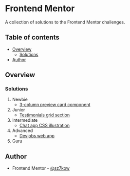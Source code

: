 # Frontend Mentor

A collection of solutions to the Frontend Mentor challenges.

## Table of contents

- [Overview](#overview)
  - [Solutions](#solutions)
- [Author](#author)

## Overview

### Solutions

1. Newbie
   - [3-column preview card component](https://github.com/sz7kow/frontend-mentor/tree/master/projects/3-column-preview-card-component)
2. Junior
   - [Testimonials grid section](https://github.com/sz7kow/frontend-mentor/tree/master/projects/testimonials-grid-section)
3. Intermediate
   - [Chat app CSS illustration](https://github.com/sz7kow/frontend-mentor/tree/master/projects/chat-app-css-illustration)
4. Advanced
   - [Devjobs web app](https://github.com/sz7kow/frontend-mentor/tree/master/projects/devjobs-web-app)
5. Guru

## Author

- Frontend Mentor - [@sz7kow](https://www.frontendmentor.io/profile/sz7kow)
